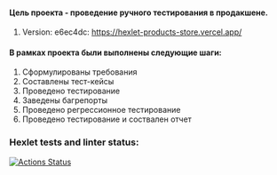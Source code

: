 #### Цель проекта - проведение ручного тестирования в продакшене.
1. Version: e6ec4dc: https://hexlet-products-store.vercel.app/
#### В рамках проекта были выполнены следующие шаги:
1. Сформулированы требования
2. Составлены тест-кейсы
3. Проведено тестирование
4. Заведены багрепорты
5. Проведено регрессионное тестирование
6. Проведено тестирование и соствален отчет

### Hexlet tests and linter status:
[![Actions Status](https://github.com/julia-ju25/qa-engineer-project-84/actions/workflows/hexlet-check.yml/badge.svg)](https://github.com/julia-ju25/qa-engineer-project-84/actions)

